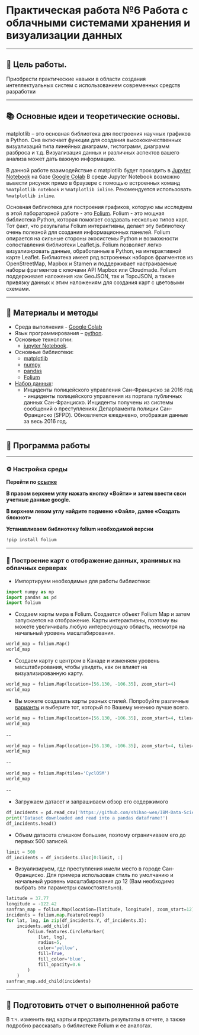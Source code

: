 # Практическая работа №6 Работа с облачными системами хранения и визуализации данных

---

## 🎯 Цель работы.

Приобрести практические навыки в области создания интеллектуальных систем с использованием современных средств разработки

---

## 📚 Основные идеи и теоретические основы.

matplotlib – это основная библиотека для построения научных графиков в Python. 
Она включает функции для создания высококачественных визуализаций типа линейных диаграмм, гистограмм, диаграмм разброса и т.д. 
Визуализация данных и различных аспектов вашего анализа может дать важную информацию. 

В данной работе взаимодействие с matplotlib будет проходить в [Jupyter Notebook](Pr_3.md) на базе [Google Colab](https://colab.research.google.com/notebooks/intro.ipynb)
В среде Jupyter Notebook  возможно вывести рисунок прямо в браузере с помощью встроенных команд ```%matplotlib notebook``` и ```%matplotlib inline```.
Рекомендуется использовать ```%matplotlib inline```.

Основная библиотека для построения графиков, которую мы исследуем в этой лабораторной работе - это [Folium](https://python-visualization.github.io/folium/latest/).
Folium - это мощная библиотека Python, которая помогает создавать несколько типов карт. 
Тот факт, что результаты Folium интерактивны, делает эту библиотеку очень полезной для создания информационных панелей. 
Folium опирается на сильные стороны экосистемы Python и возможности сопоставления библиотеки Leaflet.js. 
Folium позволяет легко визуализировать данные, обработанные в Python, на интерактивной карте Leaflet. 
Библиотека имеет ряд встроенных наборов фрагментов из OpenStreetMap, Mapbox и Stamen и поддерживает настраиваемые наборы фрагментов с ключами API Mapbox или Cloudmade. 
Folium поддерживает наложения как GeoJSON, так и TopoJSON, а также привязку данных к этим наложениям для создания карт с цветовыми схемами.

---

## 📁 Материалы и методы

- Среда выполнения - [Google Colab](https://github.com/deepmipt/dlschl/wiki/Инструкция-по-работе-с-Google-Colab)
- Язык программирования – [python](https://www.python.org/).
- Основные технологии:
  -  [jupyter Notebook](https://jupyter.org/).
- Основные библиотеки:
  - [matplotlib](https://matplotlib.org/)
  - [numpy](https://numpy.org/)
  - [pandas](https://pandas.pydata.org/)
  - [Folium](https://python-visualization.github.io/folium/latest/)
- [Набор данных]('https://github.com/shihao-wen/IBM-Data-Science-Professional-Certificate/blob/master/6.%20Data%20Visualization/Final%20Assignment/Police_Department_Incidents_-_Previous_Year__2016_.csv?raw=true):
  - Инциденты полицейского управления Сан-Франциско за 2016 год - инциденты полицейского управления из портала публичных данных Сан-Франциско. Инциденты получены из системы сообщений о преступлениях Департамента полиции Сан-Франциско (SFPD). Обновляется ежедневно, отображая данные за весь 2016 год.  
 
---

## 🧪 Программа работы 

---

### ⚙️ Настройка среды  

**Перейти по [ссылке](https://colab.research.google.com/notebooks/intro.ipynb)**

**В правом верхнем углу нажать кнопку «Войти» и затем ввести свои учетные данные google.**

**В верхнем левом углу найдите подменю «Файл», далее «Создать блокнот»**

**Устанавливаем библиотеку folium необходимой версии**
```python
!pip install folium
```

---


### 📌 Построение карт с отображение данных, хранимых на облачных серверах

  - Импортируем необходимые для работы библиотеки:
  ```python
  import numpy as np 
  import pandas as pd
  import folium
  ```
  - Создаем карты мира в Folium. Создаетcя объект Folium Map и затем запускается на отображение. Карты интерактивны, поэтому вы можете увеличивать любую интересующую область, несмотря на начальный уровень масштабирования.
  ```python
  world_map = folium.Map()
  world_map
  ```
  - Создаем карту с центром в Канаде и изменяем уровень масштабирования, чтобы увидеть, как он влияет на визуализированную карту.
  ```python
  world_map = folium.Map(location=[56.130, -106.35], zoom_start=4)
  world_map
  ```
  - Вы можете создавать карты разных стилей. Попробуйте различные [варианты](https://leaflet-extras.github.io/leaflet-providers/preview/) и выберите тот, который по Вашему мнению лучше всего.
  ```python
  world_map = folium.Map(location=[56.130, -106.35], zoom_start=4, tiles='OpenTopoMap')
  world_map
  ```
--
  ```python
  world_map = folium.Map(location=[56.130, -106.35], zoom_start=4, tiles='OPNVKarte')
  world_map
  ```
--
  ```python
  world_map = folium.Map(tiles='CyclOSM')
  world_map
  ```
-- 
  - Загружаем датасет и запрашиваем обзор его содержимого
  ```python
  df_incidents = pd.read_csv('https://github.com/shihao-wen/IBM-Data-Science-Professional-Certificate/blob/master/6.%20Data%20Visualization/Final%20Assignment/Police_Department_Incidents_-_Previous_Year__2016_.csv?raw=true')
  print('Dataset downloaded and read into a pandas dataframe!')
  df_incidents.head()
  ```
  - Объем датасета слишком большим, поэтому ограничиваем его до первых 500 записей.
  ```python
  limit = 500
  df_incidents = df_incidents.iloc[0:limit, :]
  ```
  - Визуализируем, где преступления имели место в городе Сан-Франциско.
Для примера использован стиль по умолчанию и начальный уровень масштабирования до 12 (Вам необходимо выбрать эти параметры самостоятельно).
  ```python
  latitude = 37.77
  longitude = -122.42
  sanfran_map = folium.Map(location=[latitude, longitude], zoom_start=12)  
  incidents = folium.map.FeatureGroup()
  for lat, lng, in zip(df_incidents.Y, df_incidents.X):
      incidents.add_child(
          folium.features.CircleMarker(
              [lat, lng],
              radius=5,
              color='yellow',
              fill=True,
              fill_color='blue',
              fill_opacity=0.6
          )
      )
  sanfran_map.add_child(incidents)
  ```
---

## 📌 Подготовить отчет о выполненной работе
В т.ч. изменить вид карты и представить результаты в отчете, а также подробно рассказать о библиотеке Folium и ее аналогах.
